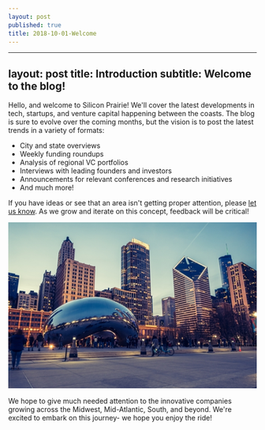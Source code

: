 ```yaml
---
layout: post
published: true
title: 2018-10-01-Welcome
---
```

---
layout: post
title: Introduction
subtitle: Welcome to the blog!
---
Hello, and welcome to Silicon Prairie! We'll cover the latest developments in tech, startups, and venture capital happening between the coasts. The blog is sure to evolve over the coming months, but the vision is to post the latest trends in a variety of formats:  
* City and state overviews  
* Weekly funding roundups  
* Analysis of regional VC portfolios
* Interviews with leading founders and investors  
* Announcements for relevant conferences and research initiatives
* And much more!

If you have ideas or see that an area isn't getting proper attention, please [let us know](https://siliconprairie.github.io/contact/). As we grow and iterate on this concept, feedback will be critical!

![Chicago](/img/chicago_skyline.jpg)

We hope to give much needed attention to the innovative companies growing across the Midwest, Mid-Atlantic, South, and beyond. We're excited to embark on this journey- we hope you enjoy the ride!
